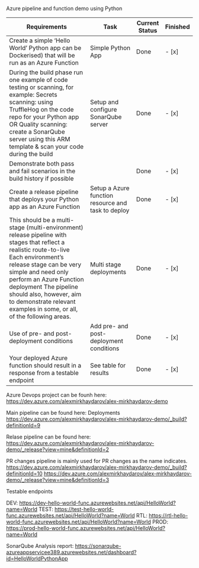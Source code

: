 ####
Azure pipeline and function demo using Python

| Requirements    | Task          | Current Status | Finished | 
|-----------------|---------------|----------------|----------|
|Create a simple ‘Hello World’ Python app can be Dockerised) that will be run as an Azure Function | Simple Python App | Done | - [x]
|During the build phase run one example of code testing or scanning, for example: Secrets scanning: using TruffleHog on the code repo for your Python app OR Quality scanning: create a SonarQube server using this ARM template & scan your code during the build | Setup and configure SonarQube server | Done | - [x]
|Demonstrate both pass and fail scenarios in the build history if possible| | Done | - [x]
|Create a release pipeline that deploys your Python app as an Azure Function| Setup a Azure function resource and task to deploy | Done | - [x]
|This should be a multi-stage (multi-environment) release pipeline with stages that reflect a realistic route-to-live Each environment’s release stage can be very simple and need only perform an Azure Function deployment The pipeline should also, however, aim to demonstrate relevant examples in some, or all, of the following areas. | Multi stage deployments | Done | - [x]
|Use of pre- and post-deployment conditions| Add pre- and post-deployment conditions | Done | - [x]
|Your deployed Azure function should result in a response from a testable endpoint| See table for results | Done | - [x]

Azure Devops project can be founh here:
https://dev.azure.com/alexmirkhaydarov/alex-mirkhaydarov-demo

Main pipeline can be found here:
Deployments
https://dev.azure.com/alexmirkhaydarov/alex-mirkhaydarov-demo/_build?definitionId=9

Relase pipeline can be found here:
https://dev.azure.com/alexmirkhaydarov/alex-mirkhaydarov-demo/_release?view=mine&definitionId=2

PR changes pipeline is mainly used for PR changes as the name indicates.
https://dev.azure.com/alexmirkhaydarov/alex-mirkhaydarov-demo/_build?definitionId=10
https://dev.azure.com/alexmirkhaydarov/alex-mirkhaydarov-demo/_release?view=mine&definitionId=3

Testable endpoints

DEV:  https://dev-hello-world-func.azurewebsites.net/api/HelloWorld?name=World
TEST: https://test-hello-world-func.azurewebsites.net/api/HelloWorld?name=World
RTL:  https://rtl-hello-world-func.azurewebsites.net/api/HelloWorld?name=World
PROD: https://prod-hello-world-func.azurewebsites.net/api/HelloWorld?name=World

SonarQube Analysis report: https://sonarqube-azureappservicee389.azurewebsites.net/dashboard?id=HelloWorldPythonApp
